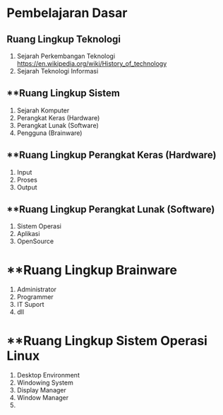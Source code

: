 # Pembelajaran Dasar

## **Ruang Lingkup Teknologi**

   1. Sejarah Perkembangan Teknologi https://en.wikipedia.org/wiki/History_of_technology
   2. Sejarah Teknologi Informasi


## **Ruang Lingkup Sistem

1. Sejarah Komputer
2. Perangkat Keras (Hardware)
3. Perangkat Lunak (Software)
4. Pengguna (Brainware)


## **Ruang Lingkup Perangkat Keras (Hardware)

1. Input
2. Proses
3. Output


## **Ruang Lingkup Perangkat Lunak (Software)

1. Sistem Operasi
2. Aplikasi
3. OpenSource

# **Ruang Lingkup Brainware

1. Administrator
2. Programmer
3. IT Suport
4. dll

# **Ruang Lingkup Sistem Operasi Linux

1. Desktop Environment
2. Windowing System
3. Display Manager
4. Window Manager
5. 
